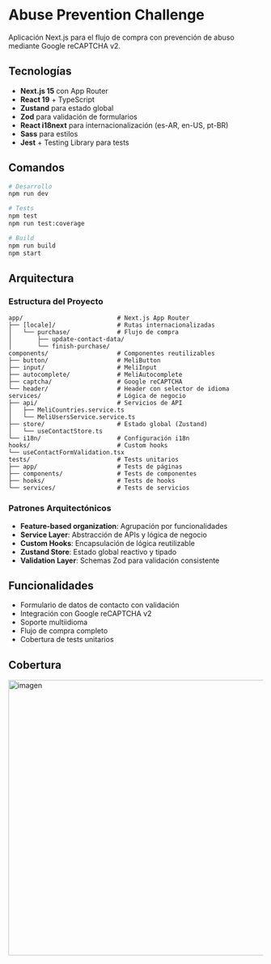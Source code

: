 # Abuse Prevention Challenge

Aplicación Next.js para el flujo de compra con prevención de abuso mediante Google reCAPTCHA v2.

## Tecnologías

- **Next.js 15** con App Router
- **React 19** + TypeScript
- **Zustand** para estado global
- **Zod** para validación de formularios
- **React i18next** para internacionalización (es-AR, en-US, pt-BR)
- **Sass** para estilos
- **Jest** + Testing Library para tests

## Comandos

```bash
# Desarrollo
npm run dev

# Tests
npm test
npm run test:coverage

# Build
npm run build
npm start
```

## Arquitectura

### Estructura del Proyecto

```
app/                          # Next.js App Router
├── [locale]/                 # Rutas internacionalizadas
│   └── purchase/             # Flujo de compra
│       ├── update-contact-data/
│       └── finish-purchase/
components/                   # Componentes reutilizables
├── button/                   # MeliButton
├── input/                    # MeliInput
├── autocomplete/             # MeliAutocomplete
├── captcha/                  # Google reCAPTCHA
└── header/                   # Header con selector de idioma
services/                     # Lógica de negocio
├── api/                      # Servicios de API
│   ├── MeliCountries.service.ts
│   └── MeliUsersService.service.ts
├── store/                    # Estado global (Zustand)
│   └── useContactStore.ts
└── i18n/                     # Configuración i18n
hooks/                        # Custom hooks
└── useContactFormValidation.tsx
tests/                        # Tests unitarios
├── app/                      # Tests de páginas
├── components/               # Tests de componentes
├── hooks/                    # Tests de hooks
└── services/                 # Tests de servicios
```

### Patrones Arquitectónicos

- **Feature-based organization**: Agrupación por funcionalidades
- **Service Layer**: Abstracción de APIs y lógica de negocio
- **Custom Hooks**: Encapsulación de lógica reutilizable
- **Zustand Store**: Estado global reactivo y tipado
- **Validation Layer**: Schemas Zod para validación consistente

## Funcionalidades

- Formulario de datos de contacto con validación
- Integración con Google reCAPTCHA v2
- Soporte multiidioma
- Flujo de compra completo
- Cobertura de tests unitarios

## Cobertura
<img width="1880" height="545" alt="imagen" src="https://github.com/user-attachments/assets/802d46c0-e388-45eb-ba36-55fb710bb3ed" />
